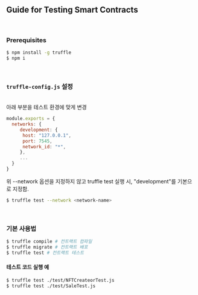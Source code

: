 ## Guide for Testing Smart Contracts
<br/>

### Prerequisites

```bash
$ npm install -g truffle
$ npm i
```

<br/>

### ```truffle-config.js``` 설정

<br/>
아래 부분을 테스트 환경에 맞게 변경

```js
module.exports = {
  networks: {
     development: {
      host: "127.0.0.1",    
      port: 7545,           
      network_id: "*",    
     },
     ...
  }
}
```

위 --network 옵션을 지정하지 않고 truffle test 실행  시, "development"를 기본으로 지정함.

```bash
$ truffle test --network <network-name>
```
<br/>

### 기본 사용법

```bash
$ truffle compile # 컨트랙트 컴파일
$ truffle migrate # 컨트랙트 배포
$ truffle test # 컨트랙트 테스트
```


#### 테스트 코드 실행 예

```bash
$ truffle test ./test/NFTCreateorTest.js
$ truffle test ./test/SaleTest.js
```

<br/>
<br/>
